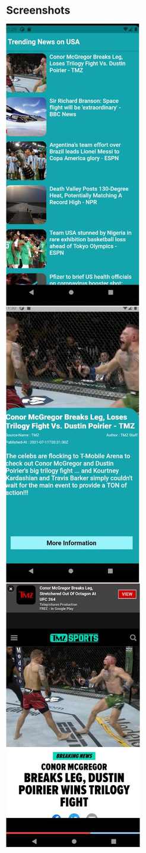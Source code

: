 # Screenshots
![](https://github.com/anantagaire/secondphasechallenge/blob/main/screenshots/firstscreen.JPG)
![](https://raw.githubusercontent.com/anantagaire/secondphasechallenge/main/screenshots/secondscreen.JPG)
![](https://raw.githubusercontent.com/anantagaire/secondphasechallenge/main/screenshots/webscreen.JPG)
